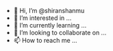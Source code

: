 - 👋 Hi, I’m @shiranshanmu
- 👀 I’m interested in ...
- 🌱 I’m currently learning ...
- 💞️ I’m looking to collaborate on ...
- 📫 How to reach me ...

<!---
shiranshanmu/shiranshanmu is a ✨ special ✨ repository because its `README.md` (this file) appears on your GitHub profile.
You can click the Preview link to take a look at your changes.
--->
